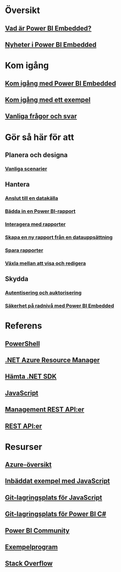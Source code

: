 

# Översikt


## [Vad är Power BI Embedded?](power-bi-embedded-what-is-power-bi-embedded.md)


## [Nyheter i Power BI Embedded](power-bi-embedded-whats-new.md)



# Kom igång


## [Kom igång med Power BI Embedded](power-bi-embedded-get-started.md)


## [Kom igång med ett exempel](power-bi-embedded-get-started-sample.md)


## [Vanliga frågor och svar](power-bi-embedded-faq.md)



# Gör så här för att


## Planera och designa


### [Vanliga scenarier](power-bi-embedded-scenarios.md)



## Hantera


### [Anslut till en datakälla](power-bi-embedded-connect-datasource.md)


### [Bädda in en Power BI-rapport](power-bi-embedded-embed-report.md)


### [Interagera med rapporter](power-bi-embedded-interact-with-reports.md)


### [Skapa en ny rapport från en datauppsättning](power-bi-embedded-create-report-from-dataset.md)


### [Spara rapporter](power-bi-embedded-save-reports.md)


### [Växla mellan att visa och redigera](power-bi-embedded-toggle-mode.md)



## Skydda


### [Autentisering och auktorisering](power-bi-embedded-app-token-flow.md)


### [Säkerhet på radnivå med Power BI Embedded](power-bi-embedded-rls.md)



# Referens


## [PowerShell](/powershell/module/azurerm.powerbiembedded)


## [.NET Azure Resource Manager](/dotnet/api/microsoft.azure.management.powerbiembedded)


## [Hämta .NET SDK](https://www.nuget.org/profiles/powerbi)


## [JavaScript](https://github.com/Microsoft/PowerBI-JavaScript/wiki)


## [Management REST API:er](/rest/api/powerbiembedded/)


## [REST API:er](https://msdn.microsoft.com/library/azure/mt711507.aspx)




# Resurser


## [Azure-översikt](https://azure.microsoft.com/roadmap/)


## [Inbäddat exempel med JavaScript](https://microsoft.github.io/PowerBI-JavaScript/demo/)


## [Git-lagringsplats för JavaScript](https://github.com/Microsoft/PowerBI-JavaScript)


## [Git-lagringsplats för Power BI C#](https://github.com/Microsoft/PowerBI-CSharp)


## [Power BI Community](http://community.powerbi.com/t5/Developer/bd-p/Developer)


## [Exempelprogram](https://github.com/Azure-Samples/power-bi-embedded-integrate-report-into-web-app/)


## [Stack Overflow](http://stackoverflow.com/questions/tagged/powerbi)
